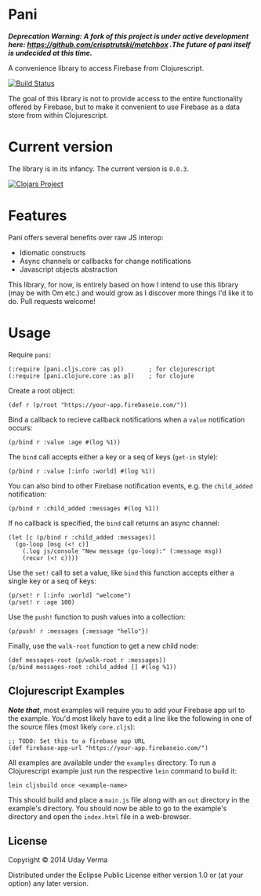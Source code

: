 # Pani

***Deprecation Warning:  A fork of this project is under active development here: https://github.com/crisptrutski/matchbox .The future of pani itself is undecided at this time.***


A convenience library to access Firebase from Clojurescript.

[![Build Status](https://travis-ci.org/verma/pani.svg)](https://travis-ci.org/verma/pani)

The goal of this library is not to provide access to the entire functionality offered by Firebase, but to make it convenient to use Firebase as a data store from within Clojurescript.

# Current version

The library is in its infancy.  The current version is `0.0.3`.

[![Clojars Project](http://clojars.org/pani/latest-version.svg)](http://clojars.org/pani)


# Features

Pani offers several benefits over raw JS interop:

 * Idiomatic constructs
 * Async channels or callbacks for change notifications
 * Javascript objects abstraction

This library, for now, is entirely based on how I intend to use this library (may be with Om etc.) and would grow as I discover more things I'd like it to do.  Pull requests welcome!

# Usage

Require `pani`:

    (:require [pani.cljs.core :as p])       ; for clojurescript
    (:require [pani.clojure.core :as p])    ; for clojure

Create a root object:

	(def r (p/root "https://your-app.firebaseio.com/"))

Bind a callback to recieve callback notifications when a `value` notification occurs:

    (p/bind r :value :age #(log %1))

The `bind` call accepts either a key or a seq of keys (`get-in` style):

	(p/bind r :value [:info :world] #(log %1))

You can also bind to other Firebase notification events, e.g. the `child_added` notification:

	(p/bind r :child_added :messages #(log %1))

If no callback is specified, the `bind` call returns an async channel:

    (let [c (p/bind r :child_added :messages)]
      (go-loop [msg (<! c)]
        (.log js/console "New message (go-loop):" (:message msg))
        (recur (<! c))))

Use the `set!` call to set a value, like `bind` this function accepts either a single key or a seq of keys:

	(p/set! r [:info :world] "welcome")
	(p/set! r :age 100)

Use the `push!` function to push values into a collection:

	(p/push! r :messages {:message "hello"})

Finally, use the `walk-root` function to get a new child node:

	(def messages-root (p/walk-root r :messages))
	(p/bind messages-root :child_added [] #(log %1))

## Clojurescript Examples
***Note that***, most examples will require you to add your Firebase app url to the example.  You'd most likely have to edit a line like the following in one of the source files (most likely `core.cljs`):

	;; TODO: Set this to a firebase app URL
	(def firebase-app-url "https://your-app.firebaseio.com/")


All examples are available under the `examples` directory.  To run a Clojurescript example just run the respective `lein` command to build it:

    lein cljsbuild once <example-name>

This should build and place a `main.js` file along with an `out` directory in the example's directory.  You should now be able to go to the example's directory and open the `index.html` file in a web-browser.

## License

Copyright © 2014 Uday Verma

Distributed under the Eclipse Public License either version 1.0 or (at
your option) any later version.
